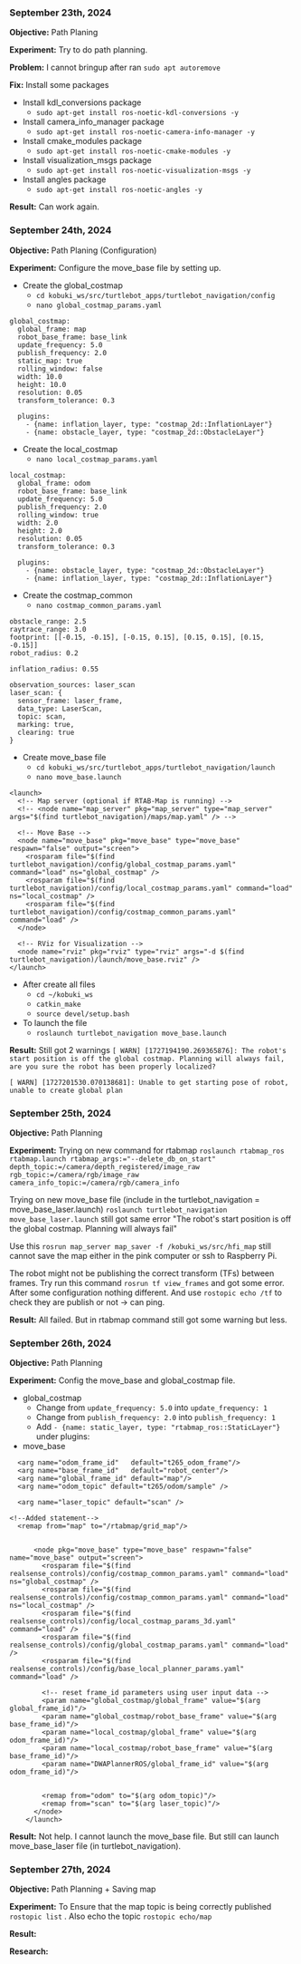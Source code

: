 
### September 23th, 2024

**Objective:** Path Planing

**Experiment:** Try to do path planning.

**Problem:** I cannot bringup after ran `sudo apt autoremove`

**Fix:** Install some packages
- Install kdl_conversions package
	- `sudo apt-get install ros-noetic-kdl-conversions -y`
- Install camera_info_manager package
	- `sudo apt-get install ros-noetic-camera-info-manager -y`
- Install cmake_modules package
	- `sudo apt-get install ros-noetic-cmake-modules -y`
- Install visualization_msgs package
	- `sudo apt-get install ros-noetic-visualization-msgs -y`
- Install angles package
	- `sudo apt-get install ros-noetic-angles -y`


**Result:** Can work again.


### September 24th, 2024

**Objective:** Path Planing (Configuration)

**Experiment:** Configure the move_base file by setting up.
- Create the global_costmap
	- `cd kobuki_ws/src/turtlebot_apps/turtlebot_navigation/config`
	- `nano global_costmap_params.yaml`
```
global_costmap:
  global_frame: map
  robot_base_frame: base_link
  update_frequency: 5.0
  publish_frequency: 2.0
  static_map: true
  rolling_window: false
  width: 10.0
  height: 10.0
  resolution: 0.05
  transform_tolerance: 0.3

  plugins:
    - {name: inflation_layer, type: "costmap_2d::InflationLayer"}
    - {name: obstacle_layer, type: "costmap_2d::ObstacleLayer"}
```
- Create the local_costmap
	- `nano local_costmap_params.yaml`
```
local_costmap:
  global_frame: odom
  robot_base_frame: base_link
  update_frequency: 5.0
  publish_frequency: 2.0
  rolling_window: true
  width: 2.0
  height: 2.0
  resolution: 0.05
  transform_tolerance: 0.3

  plugins:
    - {name: obstacle_layer, type: "costmap_2d::ObstacleLayer"}
    - {name: inflation_layer, type: "costmap_2d::InflationLayer"}
```
- Create the costmap_common
	- `nano costmap_common_params.yaml`
```
obstacle_range: 2.5
raytrace_range: 3.0
footprint: [[-0.15, -0.15], [-0.15, 0.15], [0.15, 0.15], [0.15, -0.15]]
robot_radius: 0.2

inflation_radius: 0.55

observation_sources: laser_scan
laser_scan: {
  sensor_frame: laser_frame,
  data_type: LaserScan,
  topic: scan,
  marking: true,
  clearing: true
}
```
- Create move_base file
	- `cd kobuki_ws/src/turtlebot_apps/turtlebot_navigation/launch`
	- `nano move_base.launch`
```
<launch>
  <!-- Map server (optional if RTAB-Map is running) -->
  <!-- <node name="map_server" pkg="map_server" type="map_server" args="$(find turtlebot_navigation)/maps/map.yaml" /> -->

  <!-- Move Base -->
  <node name="move_base" pkg="move_base" type="move_base" respawn="false" output="screen">
    <rosparam file="$(find turtlebot_navigation)/config/global_costmap_params.yaml" command="load" ns="global_costmap" />
    <rosparam file="$(find turtlebot_navigation)/config/local_costmap_params.yaml" command="load" ns="local_costmap" />
    <rosparam file="$(find turtlebot_navigation)/config/costmap_common_params.yaml" command="load" />
  </node>

  <!-- RViz for Visualization -->
  <node name="rviz" pkg="rviz" type="rviz" args="-d $(find turtlebot_navigation)/launch/move_base.rviz" />
</launch>
```
- After create all files
	- `cd ~/kobuki_ws`
	- `catkin_make`
	- `source devel/setup.bash`
- To launch the file
	- `roslaunch turtlebot_navigation move_base.launch`

**Result:** Still got 2 warnings
`[ WARN] [1727194190.269365876]: The robot's start position is off the global costmap. Planning will always fail, are you sure the robot has been properly localized?`

`[ WARN] [1727201530.070138681]: Unable to get starting pose of robot, unable to create global plan`


### September 25th, 2024

**Objective:** Path Planning

**Experiment:** Trying on new command for rtabmap
`roslaunch rtabmap_ros rtabmap.launch rtabmap_args:="--delete_db_on_start" depth_topic:=/camera/depth_registered/image_raw rgb_topic:=/camera/rgb/image_raw camera_info_topic:=/camera/rgb/camera_info`

Trying on new move_base file (include in the turtlebot_navigation = move_base_laser.launch)
`roslaunch turtlebot_navigation move_base_laser.launch` still got same error "The robot's start position is off the global costmap. Planning will always fail"

Use this `rosrun map_server map_saver -f /kobuki_ws/src/hfi_map` still cannot save the map either in the pink computer or ssh to Raspberry Pi.

The robot might not be publishing the correct transform (TFs) between frames. Try run this command `rosrun tf view_frames` and got some error. After some configuration nothing different. And use `rostopic echo /tf` to check they are publish or not -> can ping.

**Result:** All failed. But in rtabmap command still got some warning but less.


### September 26th, 2024

**Objective:** Path Planning

**Experiment:** Config the move_base and global_costmap file.
- global_costmap
	- Change from `update_frequency: 5.0` into `update_frequency: 1`
	- Change from `publish_frequency: 2.0` into `publish_frequency: 1`
	- Add `- {name: static_layer, type: "rtabmap_ros::StaticLayer"}` under plugins:
- move_base
```
  <arg name="odom_frame_id"   default="t265_odom_frame"/>
  <arg name="base_frame_id"   default="robot_center"/>
  <arg name="global_frame_id" default="map"/>
  <arg name="odom_topic" default="t265/odom/sample" />

  <arg name="laser_topic" default="scan" />

<!--Added statement-->
  <remap from="map" to="/rtabmap/grid_map"/>
    
    
      <node pkg="move_base" type="move_base" respawn="false" name="move_base" output="screen">
        <rosparam file="$(find realsense_controls)/config/costmap_common_params.yaml" command="load" ns="global_costmap" />
        <rosparam file="$(find realsense_controls)/config/costmap_common_params.yaml" command="load" ns="local_costmap" />   
        <rosparam file="$(find realsense_controls)/config/local_costmap_params_3d.yaml" command="load" />   
        <rosparam file="$(find realsense_controls)/config/global_costmap_params.yaml" command="load" />
        <rosparam file="$(find realsense_controls)/config/base_local_planner_params.yaml" command="load" />

        <!-- reset frame_id parameters using user input data -->
        <param name="global_costmap/global_frame" value="$(arg global_frame_id)"/>
        <param name="global_costmap/robot_base_frame" value="$(arg base_frame_id)"/>
        <param name="local_costmap/global_frame" value="$(arg odom_frame_id)"/>
        <param name="local_costmap/robot_base_frame" value="$(arg base_frame_id)"/>
        <param name="DWAPlannerROS/global_frame_id" value="$(arg odom_frame_id)"/>
       
       
        <remap from="odom" to="$(arg odom_topic)"/>
        <remap from="scan" to="$(arg laser_topic)"/>
      </node>
    </launch>
```

**Result:** Not help. I cannot launch the move_base file. But still can launch move_base_laser file (in turtlebot_navigation).


### September 27th, 2024

**Objective:** Path Planning + Saving map

**Experiment:** To Ensure that the map topic is being correctly published `rostopic list` . Also echo the topic `rostopic echo/map` 

**Result:**

**Research:** 